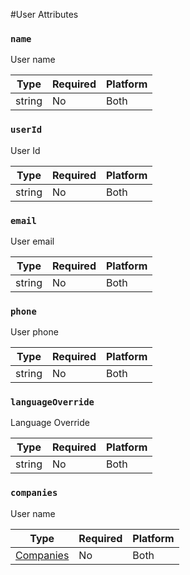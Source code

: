 #User Attributes

### `name`

User name

| Type    | Required | Platform |
| ------- | -------- | -------- |
| string | No       | Both     |

### `userId`

User Id

| Type    | Required | Platform |
| ------- | -------- | -------- |
| string | No       | Both     |

### `email`

User email

| Type    | Required | Platform |
| ------- | -------- | -------- |
| string | No       | Both     |

### `phone`

User phone

| Type    | Required | Platform |
| ------- | -------- | -------- |
| string | No       | Both     |

### `languageOverride`

Language Override

| Type    | Required | Platform |
| ------- | -------- | -------- |
| string | No       | Both     |

### `companies`

User name

| Type    | Required | Platform |
| ------- | -------- | -------- |
| [Companies](CompaniesAttributes.md) | No       | Both     |
